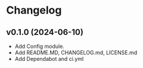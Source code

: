 # Changelog

## v0.1.0 (2024-06-10)

- Add Config module.
- Add README.MD, CHANGELOG.md, LICENSE.md
- Add Dependabot and ci.yml
